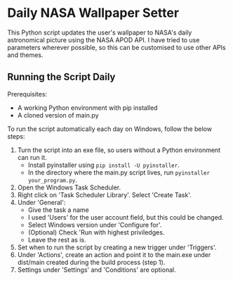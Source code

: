 # Daily NASA Wallpaper Setter

This Python script updates the user's wallpaper to NASA's daily astronomical picture using the NASA APOD API.
I have tried to use parameters wherever possible, so this can be customised to use other APIs and themes.

## Running the Script Daily

Prerequisites:

* A working Python environment with pip installed
* A cloned version of main.py

To run the script automatically each day on Windows, follow the below steps:

1. Turn the script into an exe file, so users without a Python environment can run it.
    * Install pyinstaller using `pip install -U pyinstaller`.
    * In the directory where the main.py script lives, run `pyinstaller your_program.py`.
2. Open the Windows Task Scheduler.
3. Right click on 'Task Scheduler Library'. Select 'Create Task'.
4. Under 'General':
    * Give the task a name
    * I used 'Users' for the user account field, but this could be changed.
    * Select Windows version under 'Configure for'.
    * (Optional) Check 'Run with highest priviledges.
    * Leave the rest as is.
5. Set when to run the script by creating a new trigger under 'Triggers'.
6. Under 'Actions', create an action and point it to the main.exe under dist/main created during the build process (step 1).
7. Settings under 'Settings' and 'Conditions' are optional.
